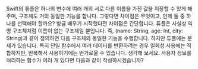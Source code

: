 Swift의 튜플은 하나의 변수에 여러 개의 서로 다른 이름을 가진 값을 저장할 수 있게 해 주며, 구조체도 거의 동일한 기능을 합니다. 그렇다면 차이점은 무엇이고, 언제 둘 중 하나를 선택해야 할까요?
방금 배우기 시작했다면 차이점은 간단합니다. 튜플은 사실상 익명 구조체처럼 이름이 없는 구조체일 뿐입니다. 즉, (name: String, age: Int, city: String)과 같이 정의하면 다음 구조체와 동일한 기능을 수행합니다.
하지만 튜플에는 문제가 있습니다. 특히 단일 함수에서 여러 데이터를 반환하려는 경우 일회성 사용에는 적합하지만, 반복해서 사용하기에는 번거로울 수 있습니다.
생각해 보세요. 사용자 정보를 처리하는 함수가 여러 개 있다면 다음과 같이 작성하시겠습니까?